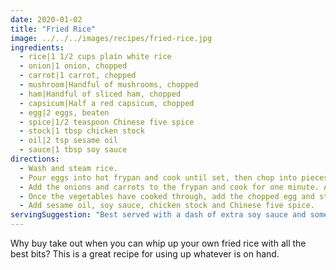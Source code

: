 ```yaml
---
date: 2020-01-02
title: "Fried Rice"
image: ../../../images/recipes/fried-rice.jpg
ingredients:
  - rice|1 1/2 cups plain white rice
  - onion|1 onion, chopped
  - carrot|1 carrot, chopped
  - mushroom|Handful of mushrooms, chopped
  - ham|Handful of sliced ham, chopped
  - capsicum|Half a red capsicum, chopped
  - egg|2 eggs, beaten
  - spice|1/2 teaspoon Chinese five spice
  - stock|1 tbsp chicken stock
  - oil|2 tsp sesame oil
  - sauce|1 tbsp soy sauce
directions:
  - Wash and steam rice.
  - Pour eggs into hot frypan and cook until set, then chop into pieces and put aside with the other chopped ingredients.
  - Add the onions and carrots to the frypan and cook for one minute. Add the rest of the vegetables and continue to cook.
  - Once the vegetables have cooked through, add the chopped egg and steamed rice into the frypan and mix thoroughly.
  - Add sesame oil, soy sauce, chicken stock and Chinese five spice.
servingSuggestion: "Best served with a dash of extra soy sauce and some pan fried gyoza."
---
```


Why buy take out when you can whip up your own fried rice with all the best bits? This is a great recipe for using up whatever is on hand.
